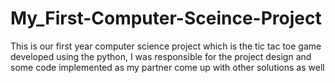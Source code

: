 # My_First-Computer-Sceince-Project

This is our first year computer science project which is the tic tac toe game developed using the python, I was responsible for the project design and some code implemented as my partner come up with other solutions as well
